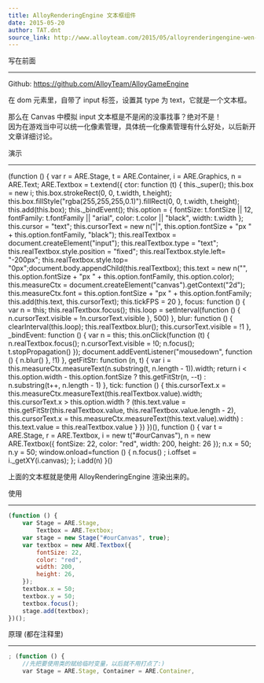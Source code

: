 ```yaml
---
title: AlloyRenderingEngine 文本框组件
date: 2015-05-20
author: TAT.dnt
source_link: http://www.alloyteam.com/2015/05/alloyrenderingengine-wen-ben-kuang-zu-jian/
---
```


<!-- {% raw %} - for jekyll -->

写在前面  

* * *

Github: <https://github.com/AlloyTeam/AlloyGameEngine>

在 dom 元素里，自带了 input 标签，设置其 type 为 text，它就是一个文本框。

那么在 Canvas 中模拟 input 文本框是不是闲的没事找事？绝对不是！  
因为在游戏当中可以统一化像素管理，具体统一化像素管理有什么好处，以后新开文章详细讨论。

演示  

* * *

(function () { var r = ARE.Stage, t = ARE.Container, i = ARE.Graphics, n = ARE.Text; ARE.Textbox = t.extend({ ctor: function (t) { this.\_super(); this.box = new i; this.box.strokeRect(0, 0, t.width, t.height); this.box.fillStyle("rgba(255,255,255,0.1)").fillRect(0, 0, t.width, t.height); this.add(this.box); this.\_bindEvent(); this.option = { fontSize: t.fontSize || 12, fontFamily: t.fontFamily || "arial", color: t.color || "black", width: t.width }; this.cursor = "text"; this.cursorText = new n("|", this.option.fontSize + "px " + this.option.fontFamily, "black"); this.realTextbox = document.createElement("input"); this.realTextbox.type = "text"; this.realTextbox.style.position = "fixed"; this.realTextbox.style.left= "-200px"; this.realTextbox.style.top= "0px";document.body.appendChild(this.realTextbox); this.text = new n("", this.option.fontSize + "px " + this.option.fontFamily, this.option.color); this.measureCtx = document.createElement("canvas").getContext("2d"); this.measureCtx.font = this.option.fontSize + "px " + this.option.fontFamily; this.add(this.text, this.cursorText); this.tickFPS = 20 }, focus: function () { var n = this; this.realTextbox.focus(); this.loop = setInterval(function () { n.cursorText.visible = !n.cursorText.visible }, 500) }, blur: function () { clearInterval(this.loop); this.realTextbox.blur(); this.cursorText.visible = !1 }, \_bindEvent: function () { var n = this; this.onClick(function (t) { n.realTextbox.focus(); n.cursorText.visible = !0; n.focus(); t.stopPropagation() }); document.addEventListener("mousedown", function () { n.blur() }, !1) }, getFitStr: function (n, t) { var i = this.measureCtx.measureText(n.substring(t, n.length - 1)).width; return i &lt; this.option.width - this.option.fontSize ? this.getFitStr(n, --t) : n.substring(t++, n.length - 1) }, tick: function () { this.cursorText.x = this.measureCtx.measureText(this.realTextbox.value).width; this.cursorText.x > this.option.width ? (this.text.value = this.getFitStr(this.realTextbox.value, this.realTextbox.value.length - 2), this.cursorText.x = this.measureCtx.measureText(this.text.value).width) : this.text.value = this.realTextbox.value } }) })(), function () { var t = ARE.Stage, r = ARE.Textbox, i = new t("#ourCanvas"), n = new ARE.Textbox({ fontSize: 22, color: "red", width: 200, height: 26 }); n.x = 50; n.y = 50; window.onload=function () { n.focus() ; i.offset = i.\_getXY(i.canvas); }; i.add(n) }()

上面的文本框就是使用 AlloyRenderingEngine 渲染出来的。

使用  

* * *

```javascript
(function () {
    var Stage = ARE.Stage,
        Textbox = ARE.Textbox;
    var stage = new Stage("#ourCanvas", true);
    var textbox = new ARE.Textbox({
        fontSize: 22,
        color: "red",
        width: 200,
        height: 26,
    });
    textbox.x = 50;
    textbox.y = 50;
    textbox.focus();
    stage.add(textbox);
})();
```

原理 (都在注释里)  

* * *

```javascript
; (function () {
    //先把要使用类的赋给临时变量，以后就不用打点了:)
    var Stage = ARE.Stage, Container = ARE.Container,
```


<!-- {% endraw %} - for jekyll -->